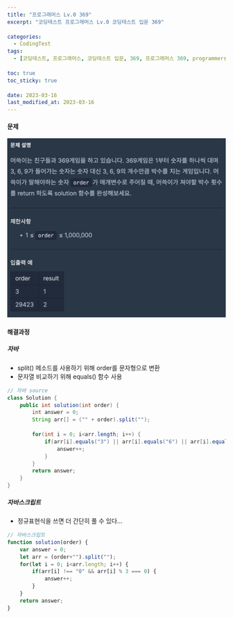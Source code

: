 ```yaml
---
title: "프로그래머스 Lv.0 369"
excerpt: "코딩테스트 프로그래머스 Lv.0 코딩테스트 입문 369"

categories:
  - CodingTest
tags:
  - [코딩테스트, 프로그래머스, 코딩테스트 입문, 369, 프로그래머스 369, programmers, codingtest, 코딩테스트 연습, 프로그래머스 369 자바, 자바 코딩 테스트, 자바 369, 자바스크립트 369, 369 자바스크립트]

toc: true
toc_sticky: true
 
date: 2023-03-16
last_modified_at: 2023-03-16
---
```


#### 문제
![58](/assets/images/58.png)

#### 해결과정

##### 자바 
* split() 메소드를 사용하기 위해 order를 문자형으로 변환
* 문자열 비교하기 위해 equals() 함수 사용

```java
// 자바 source
class Solution {
    public int solution(int order) {
        int answer = 0;
        String arr[] = ("" + order).split("");

        for(int i = 0; i<arr.length; i++) {
            if(arr[i].equals("3") || arr[i].equals("6") || arr[i].equals("9")) {
                answer++;
            }
        }
        return answer;
    }
}
```

##### 자바스크립트 
* 정규표현식을 쓰면 더 간단히 풀 수 있다...
```javascript
// 자바스크립트
function solution(order) {
    var answer = 0;
    let arr = (order+"").split("");
    for(let i = 0; i<arr.length; i++) {
        if(arr[i] !== "0" && arr[i] % 3 === 0) {
            answer++;
        }
    }
    return answer;
}
```